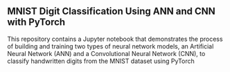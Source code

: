 ## MNIST Digit Classification Using ANN and CNN with PyTorch

This repository contains a Jupyter notebook that demonstrates the process of building and training two types of neural network models, an Artificial Neural Network (ANN) and a Convolutional Neural Network (CNN), to classify handwritten digits from the MNIST dataset using PyTorch

